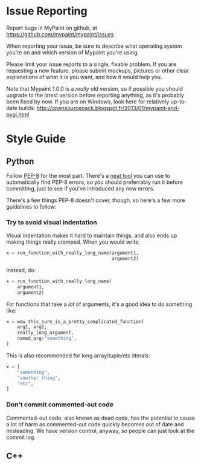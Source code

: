 # Issue Reporting

Report bugs in MyPaint on github, at https://github.com/mypaint/mypaint/issues

When reporting your issue, be sure to describe what operating system you're on and which version of Mypaint you're using.

Please limit your issue reports to a single, fixable problem. If you are requesting a new feature, please submit mockups, pictures or other clear explanations of what it is you want, and how it would help you.

Note that Mypaint 1.0.0 is a *really* old version, so if possible you should upgrade to the latest version before reporting anything, as it's probably been fixed by now. If you are on Windows, look here for relatively up-to-date builds: http://opensourcepack.blogspot.fr/2013/01/mypaint-and-pygi.html

# Style Guide

## Python

Follow [PEP-8](http://legacy.python.org/dev/peps/pep-0008/) for the most part. There's a [neat tool](https://github.com/jcrocholl/pep8) you can use to automatically find PEP-8 errors, so you should preferrably run it before committing, just to see if you've introduced any new errors.

There's a few things PEP-8 doesn't cover, though, so here's a few more guidelines to follow:

### Try to avoid visual indentation

Visual indentation makes it hard to maintain things, and also ends up making things really cramped. When you would write:
```python
x = run_function_with_really_long_name(argument1,
                                       argument2)
```
Instead, do:
```python
x = run_function_with_really_long_name(
    argument1,
    argument2)
```

For functions that take a *lot* of arguments, it's a good idea to do something like:
```python
x = wow_this_sure_is_a_pretty_complicated_function(
    arg1, arg2,
    really_long_argument,
    named_arg="something",
)
```

This is also recommended for long array/tuple/etc literals:
```python
x = [
    "something",
    "another thing",
    "etc",
]
```

### Don't commit commented-out code

Commented-out code, also known as dead code, has the potential to cause a lot of harm as commented-out code quickly becomes out of date and misleading. We have version control, anyway, so people can just look at the commit log.

## C++


